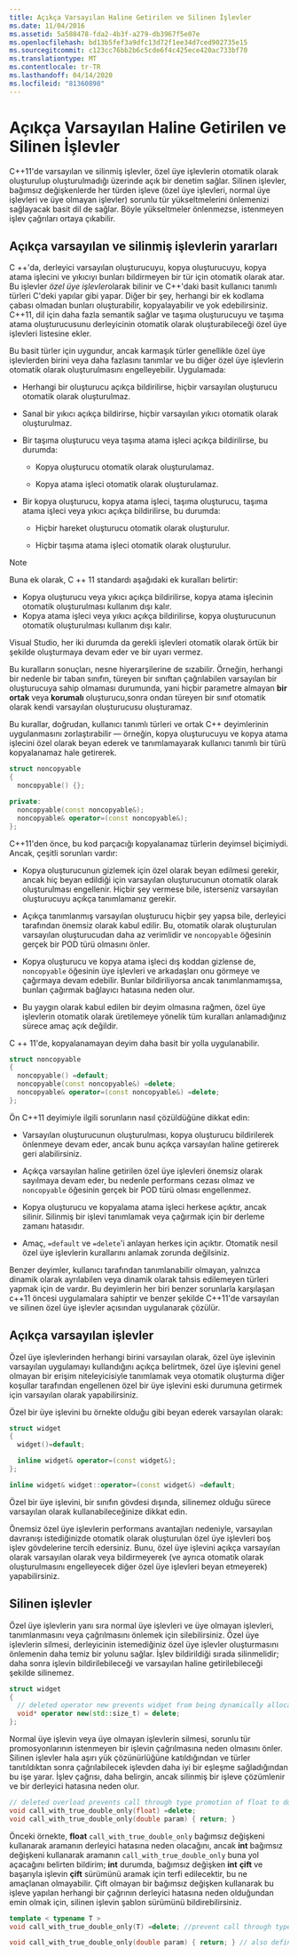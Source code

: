 ```yaml
---
title: Açıkça Varsayılan Haline Getirilen ve Silinen İşlevler
ms.date: 11/04/2016
ms.assetid: 5a588478-fda2-4b3f-a279-db3967f5e07e
ms.openlocfilehash: bd13b5fef3a9dfc13d72f1ee34d7ced902735e15
ms.sourcegitcommit: c123cc76bb2b6c5cde6f4c425ece420ac733bf70
ms.translationtype: MT
ms.contentlocale: tr-TR
ms.lasthandoff: 04/14/2020
ms.locfileid: "81360898"
---
```

# <a name="explicitly-defaulted-and-deleted-functions"></a>Açıkça Varsayılan Haline Getirilen ve Silinen İşlevler

C++11'de varsayılan ve silinmiş işlevler, özel üye işlevlerin otomatik olarak oluşturulup oluşturulmadığı üzerinde açık bir denetim sağlar. Silinen işlevler, bağımsız değişkenlerde her türden işleve (özel üye işlevleri, normal üye işlevleri ve üye olmayan işlevler) sorunlu tür yükseltmelerini önlemenizi sağlayacak basit dil de sağlar. Böyle yükseltmeler önlenmezse, istenmeyen işlev çağrıları ortaya çıkabilir.

## <a name="benefits-of-explicitly-defaulted-and-deleted-functions"></a>Açıkça varsayılan ve silinmiş işlevlerin yararları

C ++'da, derleyici varsayılan oluşturucuyu, kopya oluşturucuyu, kopya atama işlecini ve yıkıcıyı bunları bildirmeyen bir tür için otomatik olarak atar. Bu işlevler *özel üye işlevler*olarak bilinir ve C++'daki basit kullanıcı tanımlı türleri C'deki yapılar gibi yapar. Diğer bir şey, herhangi bir ek kodlama çabası olmadan bunları oluşturabilir, kopyalayabilir ve yok edebilirsiniz. C++11, dil için daha fazla semantik sağlar ve taşıma oluşturucuyu ve taşıma atama oluşturucusunu derleyicinin otomatik olarak oluşturabileceği özel üye işlevleri listesine ekler.

Bu basit türler için uygundur, ancak karmaşık türler genellikle özel üye işlevlerden birini veya daha fazlasını tanımlar ve bu diğer özel üye işlevlerin otomatik olarak oluşturulmasını engelleyebilir. Uygulamada:

- Herhangi bir oluşturucu açıkça bildirilirse, hiçbir varsayılan oluşturucu otomatik olarak oluşturulmaz.

- Sanal bir yıkıcı açıkça bildirirse, hiçbir varsayılan yıkıcı otomatik olarak oluşturulmaz.

- Bir taşıma oluşturucu veya taşıma atama işleci açıkça bildirilirse, bu durumda:

  - Kopya oluşturucu otomatik olarak oluşturulamaz.

  - Kopya atama işleci otomatik olarak oluşturulamaz.

- Bir kopya oluşturucu, kopya atama işleci, taşıma oluşturucu, taşıma atama işleci veya yıkıcı açıkça bildirilirse, bu durumda:

  - Hiçbir hareket oluşturucu otomatik olarak oluşturulur.

  - Hiçbir taşıma atama işleci otomatik olarak oluşturulur.

> [!NOTE]
> Buna ek olarak, C ++ 11 standardı aşağıdaki ek kuralları belirtir:
>
> - Kopya oluşturucu veya yıkıcı açıkça bildirilirse, kopya atama işlecinin otomatik oluşturulması kullanım dışı kalır.
> - Kopya atama işleci veya yıkıcı açıkça bildirilirse, kopya oluşturucunun otomatik oluşturulması kullanım dışı kalır.
>
> Visual Studio, her iki durumda da gerekli işlevleri otomatik olarak örtük bir şekilde oluşturmaya devam eder ve bir uyarı vermez.

Bu kuralların sonuçları, nesne hiyerarşilerine de sızabilir. Örneğin, herhangi bir nedenle bir taban sınıfın, türeyen bir sınıftan çağrılabilen varsayılan bir oluşturucuya sahip olmaması durumunda, yani hiçbir parametre almayan **bir ortak** veya **korumalı** oluşturucu,sonra ondan türeyen bir sınıf otomatik olarak kendi varsayılan oluşturucusu oluşturamaz.

Bu kurallar, doğrudan, kullanıcı tanımlı türleri ve ortak C++ deyimlerinin uygulanmasını zorlaştırabilir — örneğin, kopya oluşturucuyu ve kopya atama işlecini özel olarak beyan ederek ve tanımlamayarak kullanıcı tanımlı bir türü kopyalanamaz hale getirerek.

```cpp
struct noncopyable
{
  noncopyable() {};

private:
  noncopyable(const noncopyable&);
  noncopyable& operator=(const noncopyable&);
};
```

C++11'den önce, bu kod parçacığı kopyalanamaz türlerin deyimsel biçimiydi. Ancak, çeşitli sorunları vardır:

- Kopya oluşturucunun gizlemek için özel olarak beyan edilmesi gerekir, ancak hiç beyan edildiği için varsayılan oluşturucunun otomatik olarak oluşturulması engellenir. Hiçbir şey vermese bile, isterseniz varsayılan oluşturucuyu açıkça tanımlamanız gerekir.

- Açıkça tanımlanmış varsayılan oluşturucu hiçbir şey yapsa bile, derleyici tarafından önemsiz olarak kabul edilir. Bu, otomatik olarak oluşturulan varsayılan oluşturucudan daha az verimlidir ve `noncopyable` öğesinin gerçek bir POD türü olmasını önler.

- Kopya oluşturucu ve kopya atama işleci dış koddan gizlense de, `noncopyable` öğesinin üye işlevleri ve arkadaşları onu görmeye ve çağırmaya devam edebilir. Bunlar bildiriliyorsa ancak tanımlanmamışsa, bunları çağırmak bağlayıcı hatasına neden olur.

- Bu yaygın olarak kabul edilen bir deyim olmasına rağmen, özel üye işlevlerin otomatik olarak üretilemeye yönelik tüm kuralları anlamadığınız sürece amaç açık değildir.

C ++ 11'de, kopyalanamayan deyim daha basit bir yolla uygulanabilir.

```cpp
struct noncopyable
{
  noncopyable() =default;
  noncopyable(const noncopyable&) =delete;
  noncopyable& operator=(const noncopyable&) =delete;
};
```

Ön C++11 deyimiyle ilgili sorunların nasıl çözüldüğüne dikkat edin:

- Varsayılan oluşturucunun oluşturulması, kopya oluşturucu bildirilerek önlenmeye devam eder, ancak bunu açıkça varsayılan haline getirerek geri alabilirsiniz.

- Açıkça varsayılan haline getirilen özel üye işlevleri önemsiz olarak sayılmaya devam eder, bu nedenle performans cezası olmaz ve `noncopyable` öğesinin gerçek bir POD türü olması engellenmez.

- Kopya oluşturucu ve kopyalama atama işleci herkese açıktır, ancak silinir. Silinmiş bir işlevi tanımlamak veya çağırmak için bir derleme zamanı hatasıdır.

- Amaç, `=default` ve `=delete`'i anlayan herkes için açıktır. Otomatik nesil özel üye işlevlerin kurallarını anlamak zorunda değilsiniz.

Benzer deyimler, kullanıcı tarafından tanımlanabilir olmayan, yalnızca dinamik olarak ayrılabilen veya dinamik olarak tahsis edilemeyen türleri yapmak için de vardır. Bu deyimlerin her biri benzer sorunlarla karşılaşan c++11 öncesi uygulamalara sahiptir ve benzer şekilde C++11'de varsayılan ve silinen özel üye işlevler açısından uygulanarak çözülür.

## <a name="explicitly-defaulted-functions"></a>Açıkça varsayılan işlevler

Özel üye işlevlerinden herhangi birini varsayılan olarak, özel üye işlevinin varsayılan uygulamayı kullandığını açıkça belirtmek, özel üye işlevini genel olmayan bir erişim niteleyicisiyle tanımlamak veya otomatik oluşturma diğer koşullar tarafından engellenen özel bir üye işlevini eski durumuna getirmek için varsayılan olarak yapabilirsiniz.

Özel bir üye işlevini bu örnekte olduğu gibi beyan ederek varsayılan olarak:

```cpp
struct widget
{
  widget()=default;

  inline widget& operator=(const widget&);
};

inline widget& widget::operator=(const widget&) =default;
```

Özel bir üye işlevini, bir sınıfın gövdesi dışında, silinemez olduğu sürece varsayılan olarak kullanabileceğinize dikkat edin.

Önemsiz özel üye işlevlerin performans avantajları nedeniyle, varsayılan davranışı istediğinizde otomatik olarak oluşturulan özel üye işlevleri boş işlev gövdelerine tercih edersiniz. Bunu, özel üye işlevini açıkça varsayılan olarak varsayılan olarak veya bildirmeyerek (ve ayrıca otomatik olarak oluşturulmasını engelleyecek diğer özel üye işlevleri beyan etmeyerek) yapabilirsiniz.

## <a name="deleted-functions"></a>Silinen işlevler

Özel üye işlevlerin yanı sıra normal üye işlevleri ve üye olmayan işlevleri, tanımlanmasını veya çağrılmasını önlemek için silebilirsiniz. Özel üye işlevlerin silmesi, derleyicinin istemediğiniz özel üye işlevler oluşturmasını önlemenin daha temiz bir yolunu sağlar. İşlev bildirildiği sırada silinmelidir; daha sonra işlevin bildirilebileceği ve varsayılan haline getirilebileceği şekilde silinemez.

```cpp
struct widget
{
  // deleted operator new prevents widget from being dynamically allocated.
  void* operator new(std::size_t) = delete;
};
```

Normal üye işlevin veya üye olmayan işlevlerin silmesi, sorunlu tür promosyonlarının istenmeyen bir işlevin çağrılmasına neden olmasını önler. Silinen işlevler hala aşırı yük çözünürlüğüne katıldığından ve türler tanıtıldıktan sonra çağrılabilecek işlevden daha iyi bir eşleşme sağladığından bu işe yarar. İşlev çağrısı, daha belirgin, ancak silinmiş bir işleve çözümlenir ve bir derleyici hatasına neden olur.

```cpp
// deleted overload prevents call through type promotion of float to double from succeeding.
void call_with_true_double_only(float) =delete;
void call_with_true_double_only(double param) { return; }
```

Önceki örnekte, **float** `call_with_true_double_only` bağımsız değişkeni kullanarak aramanın derleyici hatasına neden olacağını, ancak **int** bağımsız değişkeni kullanarak aramanın `call_with_true_double_only` buna yol açacağını belirten bildirim; **int** durumda, bağımsız değişken **int** **çift** ve başarıyla işlevin **çift** sürümünü aramak için terfi edilecektir, bu ne amaçlanan olmayabilir. Çift olmayan bir bağımsız değişken kullanarak bu işleve yapılan herhangi bir çağrının derleyici hatasına neden olduğundan emin olmak için, silinen işlevin şablon sürümünü bildirebilirsiniz.

```cpp
template < typename T >
void call_with_true_double_only(T) =delete; //prevent call through type promotion of any T to double from succeeding.

void call_with_true_double_only(double param) { return; } // also define for const double, double&, etc. as needed.
```
